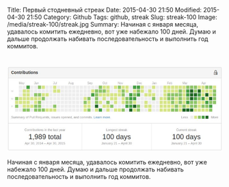 Title: Первый стодневный стреак
Date: 2015-04-30 21:50
Modified: 2015-04-30 21:50
Category: Github
Tags: github, streak
Slug: streak-100
Image: /media/streak-100/streak.jpg
Summary:
    Начиная с января месяца, удавалось комитить ежедневно, вот уже набежало 100 дней.
    Думаю и дальше продолжать набивать последовательность и выполнить год коммитов.
#

![streak-100](/media/streak-100/streak.jpg)

Начиная с января месяца, удавалось комитить ежедневно, вот уже набежало 100 дней.
Думаю и дальше продолжать набивать последовательность и выполнить год коммитов.
